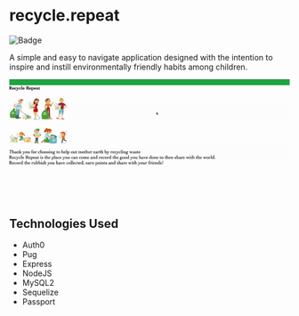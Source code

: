 # recycle.repeat

![Badge](https://img.shields.io/badge/recycle--repeat-BeKindToMotherNature-green)

A simple and easy to navigate application designed with the intention to inspire and instill environmentally friendly habits among children. 

![GIF](client/src/assets/image/recycle-repeat.gif)

## Technologies Used

- Auth0
- Pug
- Express
- NodeJS
- MySQL2
- Sequelize 
- Passport

